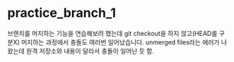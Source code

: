 # practice_branch_1
브랜치를 머지하는 기능을 연습해보려 했는데
git checkout을 하지 않고(HEAD를 구분X)
머지하는 과정에서 충돌도 여러번 일어났습니다.
unmerged files라는 에러가 나왔는데 원격 저장소와 내용이 달라서
충돌이 일어난 듯 함.
